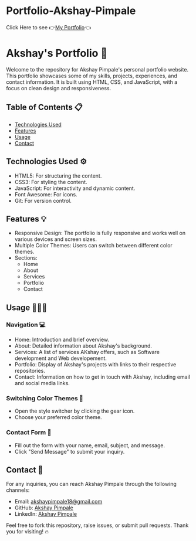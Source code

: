 # Portfolio-Akshay-Pimpale

Click Here to see  👉[My Portfolio]()👈

# Akshay's Portfolio 💎

Welcome to the repository for Akshay Pimpale's personal portfolio website. This portfolio showcases some of my skills, projects, experiences, and contact information. It is built using HTML, CSS, and JavaScript, with a focus on clean design and responsiveness.


## Table of Contents 📋
- [Technologies Used](#technologies-used)
- [Features](#features)
- [Usage](#usage)
- [Contact](#contact)

## Technologies Used ⚙️
- HTML5: For structuring the content.
- CSS3: For styling the content.
- JavaScript: For interactivity and dynamic content.
- Font Awesome: For icons.
- Git: For version control.

## Features 💡
- Responsive Design: The portfolio is fully responsive and works well on various devices and screen sizes.
- Multiple Color Themes: Users can switch between different color themes.
- Sections:
  - Home
  - About
  - Services
  - Portfolio
  - Contact

## Usage 👩🏻‍💻
### Navigation 💻
- Home: Introduction and brief overview.
- About: Detailed information about Akshay's background.
- Services: A list of services AKshay offers, such as Software development and Web developement.
- Portfolio: Display of Akshay's projects with links to their respective repositories.
- Contact: Information on how to get in touch with Akshay, including email and social media links.

### Switching Color Themes 📌
- Open the style switcher by clicking the gear icon.
- Choose your preferred color theme.

### Contact Form 📑
- Fill out the form with your name, email, subject, and message.
- Click "Send Message" to submit your inquiry.

## Contact 📨

For any inquiries, you can reach Akshay Pimpale through the following channels:

- Email: [akshaypimpale18@gmail.com](mailto:akshaypimpale18@gmail.com)
- GitHub: [Akshay Pimpale](https://github.com/alwaysakki18)
- LinkedIn: [Akshay Pimpale](https://www.linkedin.com/in/alwaysakki18/)

Feel free to fork this repository, raise issues, or submit pull requests. Thank you for visiting! 🔥
